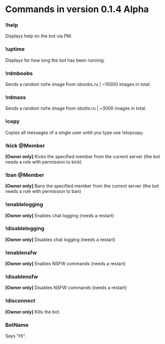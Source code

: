 # Commands in version **0.1.4 Alpha**

### !help
Displays help on the bot via PM.

### !uptime
Displays for how long the bot has been running.

### !rdmboobs
Sends a random nsfw image from oboobs.ru | ~10000 images in total.

### !rdmass
Sends a random nsfw image from obutts.ru | ~3000 images in total.

### !copy
Copies all messages of a single user untill you type use !stopcopy.

### !kick @Member
**[Owner only]** Kicks the specified member from the current server (the bot needs a role with permission to kick)

### !ban @Member
**[Owner only]** Bans the specified member from the current server (the bot needs a role with permission to ban)

### !enablelogging
**[Owner only]** Enables chat logging (needs a restart)

### !disablelogging
**[Owner only]** Disables chat logging (needs a restart)

### !enablensfw
**[Owner only]** Enables NSFW commands (needs a restart)

### !disablensfw
**[Owner only]** Disables NSFW commands (needs a restart)

### !disconnect
**[Owner only]** Kills the bot.

### BotName 
Says "Hi".
